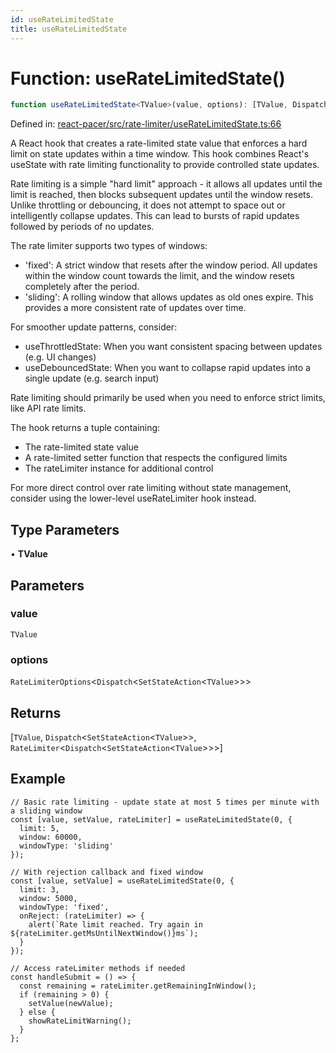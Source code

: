 ```yaml
---
id: useRateLimitedState
title: useRateLimitedState
---
```


<!-- DO NOT EDIT: this page is autogenerated from the type comments -->

# Function: useRateLimitedState()

```ts
function useRateLimitedState<TValue>(value, options): [TValue, Dispatch<SetStateAction<TValue>>, RateLimiter<Dispatch<SetStateAction<TValue>>>]
```

Defined in: [react-pacer/src/rate-limiter/useRateLimitedState.ts:66](https://github.com/tanstack/pacer/blob/main/packages/react-pacer/src/rate-limiter/useRateLimitedState.ts#L66)

A React hook that creates a rate-limited state value that enforces a hard limit on state updates within a time window.
This hook combines React's useState with rate limiting functionality to provide controlled state updates.

Rate limiting is a simple "hard limit" approach - it allows all updates until the limit is reached, then blocks
subsequent updates until the window resets. Unlike throttling or debouncing, it does not attempt to space out
or intelligently collapse updates. This can lead to bursts of rapid updates followed by periods of no updates.

The rate limiter supports two types of windows:
- 'fixed': A strict window that resets after the window period. All updates within the window count
  towards the limit, and the window resets completely after the period.
- 'sliding': A rolling window that allows updates as old ones expire. This provides a more
  consistent rate of updates over time.

For smoother update patterns, consider:
- useThrottledState: When you want consistent spacing between updates (e.g. UI changes)
- useDebouncedState: When you want to collapse rapid updates into a single update (e.g. search input)

Rate limiting should primarily be used when you need to enforce strict limits, like API rate limits.

The hook returns a tuple containing:
- The rate-limited state value
- A rate-limited setter function that respects the configured limits
- The rateLimiter instance for additional control

For more direct control over rate limiting without state management,
consider using the lower-level useRateLimiter hook instead.

## Type Parameters

• **TValue**

## Parameters

### value

`TValue`

### options

`RateLimiterOptions`\<`Dispatch`\<`SetStateAction`\<`TValue`\>\>\>

## Returns

\[`TValue`, `Dispatch`\<`SetStateAction`\<`TValue`\>\>, `RateLimiter`\<`Dispatch`\<`SetStateAction`\<`TValue`\>\>\>\]

## Example

```tsx
// Basic rate limiting - update state at most 5 times per minute with a sliding window
const [value, setValue, rateLimiter] = useRateLimitedState(0, {
  limit: 5,
  window: 60000,
  windowType: 'sliding'
});

// With rejection callback and fixed window
const [value, setValue] = useRateLimitedState(0, {
  limit: 3,
  window: 5000,
  windowType: 'fixed',
  onReject: (rateLimiter) => {
    alert(`Rate limit reached. Try again in ${rateLimiter.getMsUntilNextWindow()}ms`);
  }
});

// Access rateLimiter methods if needed
const handleSubmit = () => {
  const remaining = rateLimiter.getRemainingInWindow();
  if (remaining > 0) {
    setValue(newValue);
  } else {
    showRateLimitWarning();
  }
};
```
